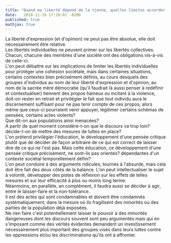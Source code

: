 ```yaml
---
title: "Quand ma liberté dépend de la tienne, quelles limites accorder à la tienne pour que la mienne ne soit bafouée?"
date:   2018-11-16 17:28:01 -0200
published: true
mathjax: true
---
```


La liberté d'expression (et d'opinion) ne peut pas être absolue, elle doit nécessairement être relative. </br>
Les libertés individuelles ne peuvent primer sur les libertés collectives. Chacun, chacune des membres d'une société ont des obligations vis-à-vis de celle-ci. </br>
L'on peut débattre sur les implications de limiter les libertés individuelles pour protéger une cohésion sociétale, mais dans certaines situations, certains contextes bien précisément définis, au cours desquels des groupes d'individus au nom de leur liberté d'expression et d'opinion, au nom de la sacrée mère démocratie (qu'il faudrait là aussi penser à redéfinir et contextualiser) tiennent des propos haineux ou incitant à la violence, doit-on rester en retrait et privilégier le fait que tout individu aura le discernement suffisant pour ne pas tenir compte de ces propos; alors même que ceux-ci pourraient venir appuyer, légitimer certains schémas de pensées, certains actes violents? </br>
Que dit-on aux populations ainsi menacées? </br>
A partir de quel moment considère-t-on que le discours va trop loin? décide-t-on de mettre des mesures de luttes en place? </br>
L'on prétend privilégier l'éducation, le développement d'une pensée critique plutôt que de décider de façon arbitraire de ce qui est correct de laisser dire de ce qui ne l'est pas. Mais cette éducation, ce développement d'une pensée critique précisément, ne sont-ils pas orientés? dépendantes d'un contexte sociétal temporellement défini? </br>
L'on peut conduire à des arguments ridicules, tournés à l'absurde, mais cela doit être fait des deux côtés de la balance. L'on peut 
intellectualiser le sujet à volonté, développer des pistes de réflexion sur les effets de telles mesures et sur leur efficacité à plus ou moins long terme. </br>
Néanmoins, en parallèle, en complément, il faudra aussi se décider à agir, entre le laisser-faire et la non-tolérance. </br>
Il est des actes qui sont condamnables et doivent être condamnés systématiquement, dans la mesure où ils fragilisent des minorités 
ou des parties de la population déjà exposées. </br>
Ne rien faire c'est potentiellement laisser le pouvoir à des minorités dangereuses dont les discours souvent sont peu argumentés mais qui en s'imposant comme des vérités évidentes demandent un investissement nécessairement plus important des groupes visés dans leurs luttes contre les oppressions et/ou les discriminations qu'ils ont à affronter.

